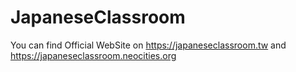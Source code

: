 # JapaneseClassroom

You can find Official WebSite on https://japaneseclassroom.tw and https://japaneseclassroom.neocities.org
